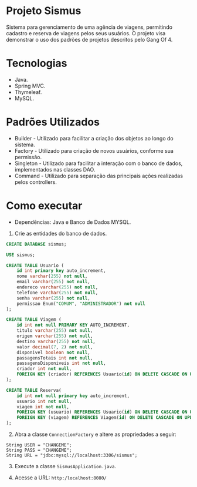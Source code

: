 # Projeto Sismus

Sistema para gerenciamento de uma agência de viagens, permitindo cadastro e reserva de viagens pelos seus usuários. O projeto visa demonstrar o uso dos padrões de projetos descritos pelo Gang Of 4. 

# Tecnologias
* Java.
* Spring MVC. 
* Thymeleaf.
* MySQL.

# Padrões Utilizados
* Builder - Utilizado para facilitar a criação dos objetos ao longo do sistema.
* Factory - Utilizado para criação de novos usuários, conforme sua permissão.
* Singleton - Utilizado para facilitar a interação com o banco de dados, implementados nas classes DAO.
* Command - Utilizado para separação das principais ações realizadas pelos controllers.

# Como executar

* Dependências: Java e Banco de Dados MYSQL.

1. Crie as entidades do banco de dados. 
```sql
CREATE DATABASE sismus;

USE sismus;

CREATE TABLE Usuario (
    id int primary key auto_increment,
    nome varchar(255) not null,
    email varchar(255) not null,
    endereco varchar(255) not null,
    telefone varchar(255) not null,
    senha varchar(255) not null,
    permissao Enum("COMUM", "ADMINISTRADOR") not null
);

CREATE TABLE Viagem (
    id int not null PRIMARY KEY AUTO_INCREMENT,
    titulo varchar(255) not null,
    origem varchar(255) not null,
    destino varchar(255) not null,
    valor decimal(7, 2) not null,
    disponivel boolean not null,
    passagensTotais int not null,
    passagensDisponiveis int not null,
    criador int not null,
    FOREIGN KEY (criador) REFERENCES Usuario(id) ON DELETE CASCADE ON UPDATE CASCADE
);

CREATE TABLE Reserva(
    id int not null primary key auto_increment,
    usuario int not null,
    viagem int not null,
    FOREIGN KEY (usuario) REFERENCES Usuario(id) ON DELETE CASCADE ON UPDATE CASCADE,
    FOREIGN KEY (viagem) REFERENCES Viagem(id) ON DELETE CASCADE ON UPDATE CASCADE
);
```

2. Abra a classe `ConnectionFactory` e altere as propriedades a seguir:
```
String USER = "CHANGEME";
String PASS = "CHANGEME";
String URL = "jdbc:mysql://localhost:3306/sismus";
``` 

3. Execute a classe `SismusApplication.java`.

4. Acesse a URL: `http:/localhost:8080/`

